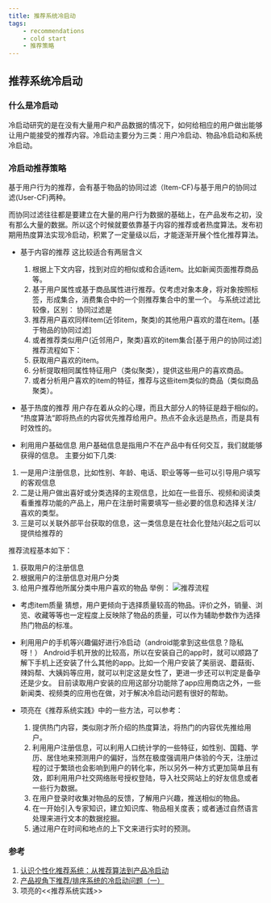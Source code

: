 ```yaml
---
title: 推荐系统冷启动
tags:
    - recommendations
    - cold start
    - 推荐策略
---
```


## 推荐系统冷启动

### 什么是冷启动
冷启动研究的是在没有大量用户和产品数据的情况下，如何给相应的用户做出能够让用户能接受的推荐内容。冷启动主要分为三类：用户冷启动、物品冷启动和系统冷启动。

### 冷启动推荐策略 

基于用户行为的推荐，会有基于物品的协同过滤（Item-CF)与基于用户的协同过滤(User-CF)两种。

而协同过滤往往都是要建立在大量的用户行为数据的基础上，在产品发布之初，没有那么大量的数据。所以这个时候就要依靠基于内容的推荐或者热度算法。发布初期用热度算法实现冷启动，积累了一定量级以后，才能逐渐开展个性化推荐算法。

* 基于内容的推荐
  这比较适合有两层含义
  1. 根据上下文内容，找到对应的相似或和合适item。比如新闻页面推荐商品等。
  2. 基于用户属性或基于商品属性进行推荐。仅考虑对象本身，将对象按照标签，形成集合，消费集合中的一个则推荐集合中的里一个。
  与系统过滤比较像，区别：
  协同过滤是
  1. 推荐用户喜欢同样item(近邻item，聚类)的其他用户喜欢的潜在item。[基于物品的协同过滤]
  2. 或者推荐类似用户(近邻用户，聚类)喜欢的item集合[基于用户的协同过滤]
  推荐流程如下：
  1. 获取用户喜欢的item。
  2. 分析提取相同属性特征用户（类似聚类），提供这些用户的喜欢商品。
  3. 或者分析用户喜欢的item的特征，推荐与这些item类似的商品（类似商品聚类）。

* 基于热度的推荐
  用户存在着从众的心理，而且大部分人的特征是趋于相似的。
  “热度算法“即将热点的内容优先推荐给用户。热点不会永远是热点，而是具有时效性的。

* 利用用户基础信息
 用户基础信息是指用户不在产品中有任何交互，我们就能够获得的信息。
 主要分如下几类:
 1. 一是用户注册信息，比如性别、年龄、电话、职业等等一些可以引导用户填写的客观信息
 2. 二是让用户做出喜好或分类选择的主观信息，比如在一些音乐、视频和阅读类看重推荐功能的产品上，用户在注册时需要填写一些必要的信息和选择关注/喜欢的类型。
 3. 三是可以关联外部平台获取的信息，这一类信息是在社会化登陆兴起之后可以提供给推荐的 

 推荐流程基本如下：

 1. 获取用户的注册信息
 2. 根据用户的注册信息对用户分类
 3. 给用户推荐他所属分类中用户喜欢的物品
 举例：
 ![推荐流程](https://upload-images.jianshu.io/upload_images/1668945-c75d167aeb4753d7.png?imageMogr2/auto-orient/strip%7CimageView2/2/w/634/format/webp "推荐方法")
* 考虑item质量
 猜想，用户更倾向于选择质量较高的物品。评价之外，销量、浏览、收藏等等也一定程度上反映除了物品的质量，可以作为辅助参数作为选择热门物品的标准。

* 利用用户的手机等兴趣偏好进行冷启动（android能拿到这些信息？隐私呀！）
  Android手机开放的比较高，所以在安装自己的app时，就可以顺路了解下手机上还安装了什么其他的app。比如一个用户安装了美丽说、蘑菇街、辣妈帮、大姨妈等应用，就可以判定这是女性了，更进一步还可以判定是备孕还是少女。
  目前读取用户安装的应用这部分功能除了app应用商店之外，一些新闻类、视频类的应用也在做，对于解决冷启动问题有很好的帮助。

* 项亮在《推荐系统实践》中的一些方法，可以参考：

  1. 提供热门内容，类似刚才所介绍的热度算法，将热门的内容优先推给用户。
  2. 利用用户注册信息，可以利用人口统计学的一些特征，如性别、国籍、学历、居住地来预测用户的偏好，当然在极度强调用户体验的今天，注册过程的过于繁琐也会影响到用户的转化率，所以另外一种方式更加简单且有效，即利用用户社交网络账号授权登陆，导入社交网站上的好友信息或者一些行为数据。
  3. 在用户登录时收集对物品的反馈，了解用户兴趣，推送相似的物品。
  4. 在一开始引入专家知识，建立知识库、物品相关度表；或者通过自然语言处理来进行文本的数据挖掘。
  5. 通过用户在时间和地点的上下文来进行实时的预测。

### 参考
1. [认识个性化推荐系统：从推荐算法到产品冷启动](http://www.woshipm.com/pd/788256.html)
2. [产品视角下推荐/排序系统的冷启动问题（一）](h/ttp://www.woshipm.com/pd/253663.html)
3. 项亮的<<推荐系统实践>>
